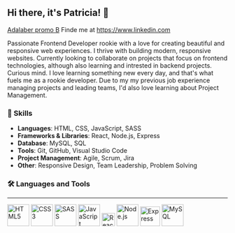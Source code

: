 ## Hi there, it's Patricia! 👋

[Adalaber promo B](https://adalab.es/)  Finde me at https://www.linkedin.com

Passionate Frontend Developer rookie with a love for creating beautiful and responsive web experiences. I thrive with building modern, responsive websites. Currently looking to collaborate on projects that focus on frontend technologies, although also learning and intrested in backend projects. Curious mind. I love learning something new every day, and that's what fuels me as a rookie developer. Due to my my previous job experience managing projects and leading teams, I'd also love learning about Project Management. 

### 🚀 Skills

- **Languages**: HTML, CSS, JavaScript, SASS
- **Frameworks & Libraries**: React, Node.js, Express
- **Database**: MySQL, SQL
- **Tools**: Git, GitHub, Visual Studio Code
- **Project Management**: Agile, Scrum, Jira
- **Other**: Responsive Design, Team Leadership, Problem Solving

### 🛠 Languages and Tools
---------------------------------------------------------------------------------------------------------------------------

<p>
  <img src="https://img.icons8.com/color/48/000000/html-5.png" alt="HTML5" width="50"/> 
  <img src="https://img.icons8.com/color/48/000000/css3.png" alt="CSS3" width="50"/> 
  <img src="https://img.icons8.com/color/48/000000/sass.png" alt="SASS" width="50"/> 
  <img src="https://img.icons8.com/color/48/000000/javascript.png" alt="JavaScript" width="50"/> 
  <img src="https://img.icons8.com/color/48/000000/react-native.png" alt="React" width="30"/> 
  <img src="https://img.icons8.com/color/48/000000/nodejs.png" alt="Node.js" width="50"/> 
  <img src="https://tse1.mm.bing.net/th?id=OIP.igsTOJNvPT5roAeEEwUn7QAAAA&pid=Api&P=0&h=180" alt="Express" width="45"/> 
  <img src="https://img.icons8.com/color/48/000000/mysql-logo.png" alt="MySQL" width="50"/>
</p>

